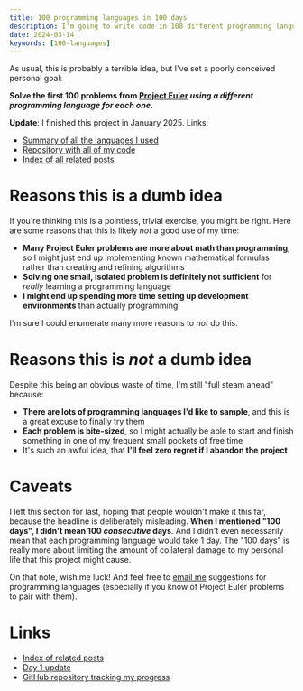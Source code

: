 ```yaml
---
title: 100 programming languages in 100 days
description: I'm going to write code in 100 different programming languages. For fun.
date: 2024-03-14
keywords: [100-languages]
---
```

As usual, this is probably a terrible idea, but I've set a poorly conceived personal goal:

**Solve the first 100 problems from [Project Euler](https://projecteuler.net/) *using a different programming language for each one*.**

**Update**: I finished this project in January 2025. Links:

* [Summary of all the languages I used](100-languages-summary.md)
* [Repository with all of my code](https://github.com/jaredkrinke/100-languages)
* [Index of all related posts](../100-languages/index.html)

# Reasons this is a dumb idea
If you're thinking this is a pointless, trivial exercise, you might be right. Here are some reasons that this is likely *not* a good use of my time:

* **Many Project Euler problems are more about math than programming**, so I might just end up implementing known mathematical formulas rather than creating and refining algorithms
* **Solving one small, isolated problem is definitely not sufficient** for *really* learning a programming language
* **I might end up spending more time setting up development environments** than actually programming

I'm sure I could enumerate many more reasons to *not* do this.

# Reasons this is *not* a dumb idea
Despite this being an obvious waste of time, I'm still "full steam ahead" because:

* **There are lots of programming languages I'd like to sample**, and this is a great excuse to finally try them
* **Each problem is bite-sized**, so I might actually be able to start and finish something in one of my frequent small pockets of free time
* It's such an awful idea, that **I'll feel zero regret if I abandon the project**

# Caveats
I left this section for last, hoping that people wouldn't make it this far, because the headline is deliberately misleading. **When I mentioned "100 days", I didn't mean 100 *consecutive* days**. And I didn't even necessarily mean that each programming language would take 1 day. The "100 days" is really more about limiting the amount of collateral damage to my personal life that this project might cause.

On that note, wish me luck! And feel free to [email me](mailto:log@schemescape.com) suggestions for programming languages (especially if you know of Project Euler problems to pair with them).

# Links
* [Index of related posts](../100-languages/index.html)
* [Day 1 update](100-languages-1.md)
* [GitHub repository tracking my progress](https://github.com/jaredkrinke/100-languages)